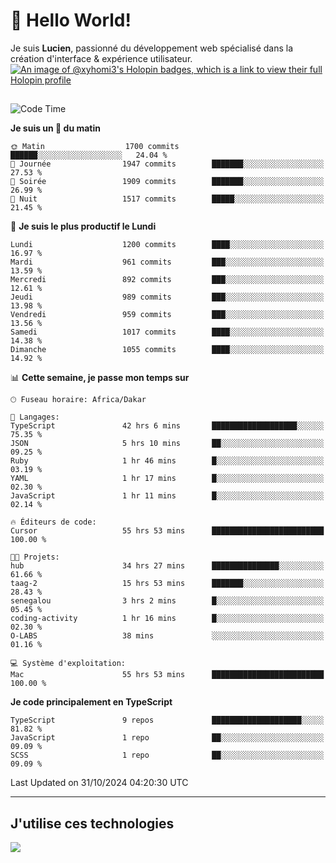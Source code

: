 # 👋 Hello World!

Je suis **Lucien**, passionné du développement web spécialisé dans la création d'interface & expérience utilisateur.
[![An image of @xyhomi3's Holopin badges, which is a link to view their full Holopin profile](https://holopin.me/xyhomi3)](https://holopin.io/@xyhomi3)

##

<!--START_SECTION:waka-->
![Code Time](http://img.shields.io/badge/Code%20Time-2%2C442%20hrs%2053%20mins-blue)

**Je suis un 🐤 du matin** 

```text
🌞 Matin                  1700 commits        ██████░░░░░░░░░░░░░░░░░░░   24.04 % 
🌆 Journée                1947 commits        ███████░░░░░░░░░░░░░░░░░░   27.53 % 
🌃 Soirée                 1909 commits        ███████░░░░░░░░░░░░░░░░░░   26.99 % 
🌙 Nuit                   1517 commits        █████░░░░░░░░░░░░░░░░░░░░   21.45 % 
```
📅 **Je suis le plus productif le Lundi** 

```text
Lundi                    1200 commits        ████░░░░░░░░░░░░░░░░░░░░░   16.97 % 
Mardi                    961 commits         ███░░░░░░░░░░░░░░░░░░░░░░   13.59 % 
Mercredi                 892 commits         ███░░░░░░░░░░░░░░░░░░░░░░   12.61 % 
Jeudi                    989 commits         ███░░░░░░░░░░░░░░░░░░░░░░   13.98 % 
Vendredi                 959 commits         ███░░░░░░░░░░░░░░░░░░░░░░   13.56 % 
Samedi                   1017 commits        ████░░░░░░░░░░░░░░░░░░░░░   14.38 % 
Dimanche                 1055 commits        ████░░░░░░░░░░░░░░░░░░░░░   14.92 % 
```


📊 **Cette semaine, je passe mon temps sur** 

```text
🕑︎ Fuseau horaire: Africa/Dakar

💬 Langages: 
TypeScript               42 hrs 6 mins       ███████████████████░░░░░░   75.35 % 
JSON                     5 hrs 10 mins       ██░░░░░░░░░░░░░░░░░░░░░░░   09.25 % 
Ruby                     1 hr 46 mins        █░░░░░░░░░░░░░░░░░░░░░░░░   03.19 % 
YAML                     1 hr 17 mins        █░░░░░░░░░░░░░░░░░░░░░░░░   02.30 % 
JavaScript               1 hr 11 mins        █░░░░░░░░░░░░░░░░░░░░░░░░   02.14 % 

🔥 Éditeurs de code: 
Cursor                   55 hrs 53 mins      █████████████████████████   100.00 % 

🐱‍💻 Projets: 
hub                      34 hrs 27 mins      ███████████████░░░░░░░░░░   61.66 % 
taag-2                   15 hrs 53 mins      ███████░░░░░░░░░░░░░░░░░░   28.43 % 
senegalou                3 hrs 2 mins        █░░░░░░░░░░░░░░░░░░░░░░░░   05.45 % 
coding-activity          1 hr 16 mins        █░░░░░░░░░░░░░░░░░░░░░░░░   02.30 % 
O-LABS                   38 mins             ░░░░░░░░░░░░░░░░░░░░░░░░░   01.16 % 

💻 Système d'exploitation: 
Mac                      55 hrs 53 mins      █████████████████████████   100.00 % 
```

**Je code principalement en TypeScript** 

```text
TypeScript               9 repos             ████████████████████░░░░░   81.82 % 
JavaScript               1 repo              ██░░░░░░░░░░░░░░░░░░░░░░░   09.09 % 
SCSS                     1 repo              ██░░░░░░░░░░░░░░░░░░░░░░░   09.09 % 
```




 Last Updated on 31/10/2024 04:20:30 UTC
<!--END_SECTION:waka-->
---

## J'utilise ces technologies

<p align="left">
  <a href="https://skillicons.dev">
    <img src="https://skillicons.dev/icons?i=ts,js,md,scss,tailwind,react,docker,express,astro,vite,nextjs,vercel,figma,ableton" />
  </a>
</p>

